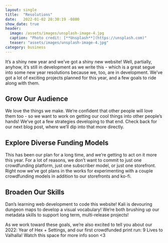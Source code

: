 ```yaml
---
layout: single
title:  "Resolutions"
date:   2022-01-02 20:30:19 -0800
show_date: true
header:
  image: /assets/images/unsplash-image-4.jpg
  caption: "Photo credit: [**Unsplash**](https://unsplash.com)"
  teaser: "assets/images/unsplash-image-4.jpg"
category: business
---
```

It’s a shiny new year and we’ve got a shiny new website!
Well, partially, anyhow, it’s still in development as we write this - which is a great segue into some new year resolutions because we, too, are in development. We’ve got a lot of exciting projects planned for this year, and a few goals to ride along with them.

## Grow Our Audience
We love the things we make. We’re confident that other people will love them too - so we want to work on getting our cool things into other people’s hands! We’ve got a few strategies developing to that end. Check back for our next blog post, where we’ll dip into that more directly.

## Explore Diverse Funding Models
This has been our plan for a long time, and we’re getting to act on it more this year. For a lot of reasons, we don’t want to commit to just one crowdfunding platform, just one subscriber model, or just one storefront. Right now we’ve got plans in the works for experimenting with a couple crowdfunding models in addition to our storefronts and ko-fi.

## Broaden Our Skills
Dan’s learning web development to code this website! Kali is devouring dungeon maps to develop a visual vocabulary! We’re both brushing up our metadata skills to support long term, multi-release projects!

As we work toward these goals, we’re also excited to tell you about our 2022: Year of Hex + Settings, and our first crowdfunded print run: 9 Lives to Valhalla! Watch this space for more info soon <3
